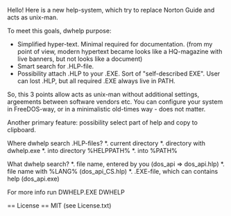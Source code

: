   Hello! Here is a new help-system, which try to replace Norton Guide and
acts as unix-man.

  To meet this goals, dwhelp purpose:

* Simplified hyper-text. Minimal required for documentation. (from my point
of view, modern hypertext became looks like a HQ-magazine with live banners,
but not looks like a document)
* Smart search for .HLP-file.
* Possibility attach .HLP to your .EXE. Sort of "self-described EXE".
User can lost .HLP, but all required .EXE always live in PATH.

So, this 3 points allow acts as unix-man without additional settings,
argeements between software vendors etc. You can configure your system
in FreeDOS-way, or in a minimalistic old-times way - does not matter.

Another primary feature: possibility select part of help and copy to clipboard.

Where dwhelp search .HLP-files?
*. current directory
*. directory with dwhelp.exe
*. into directory %HELPPATH%
*. into %PATH%

What dwhelp search?
*. file name, entered by you (dos_api => dos_api.hlp)
*. file name with %LANG% (dos_api_CS.hlp)
*. .EXE-file, which can contains help (dos_api.exe)

For more info run DWHELP.EXE DWHELP

== License ==
MIT (see License.txt)
